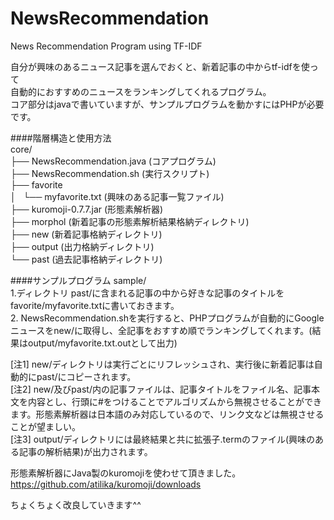 NewsRecommendation
==================

News Recommendation Program using TF-IDF  
  
自分が興味のあるニュース記事を選んでおくと、新着記事の中からtf-idfを使って  
自動的におすすめのニュースをランキングしてくれるプログラム。  
コア部分はjavaで書いていますが、サンプルプログラムを動かすにはPHPが必要です。  
  
####階層構造と使用方法  
core/  
├── NewsRecommendation.java (コアプログラム)  
├── NewsRecommendation.sh (実行スクリプト)  
├── favorite  
│   └── myfavorite.txt (興味のある記事一覧ファイル)  
├── kuromoji-0.7.7.jar (形態素解析器)  
├── morphol (新着記事の形態素解析結果格納ディレクトリ)  
├── new (新着記事格納ディレクトリ)  
├── output (出力格納ディレクトリ)  
└── past (過去記事格納ディレクトリ)  

####サンプルプログラム sample/  
1.ディレクトリ past/に含まれる記事の中から好きな記事のタイトルを favorite/myfavorite.txtに書いておきます。  
2. NewsRecommendation.shを実行すると、PHPプログラムが自動的にGoogleニュースをnew/に取得し、全記事をおすすめ順でランキングしてくれます。(結果はoutput/myfavorite.txt.outとして出力)  
  
[注1] new/ディレクトリは実行ごとにリフレッシュされ、実行後に新着記事は自動的にpast/にコピーされます。  
[注2] new/及びpast/内の記事ファイルは、記事タイトルをファイル名、記事本文を内容とし、行頭に#をつけることでアルゴリズムから無視させることができます。形態素解析器は日本語のみ対応しているので、リンク文などは無視させることが望ましい。  
[注3] output/ディレクトリには最終結果と共に拡張子.termのファイル(興味のある記事の解析結果)が出力されます。  
  
形態素解析器にJava製のkuromojiを使わせて頂きました。  
https://github.com/atilika/kuromoji/downloads  
  
ちょくちょく改良していきます^^  
 
